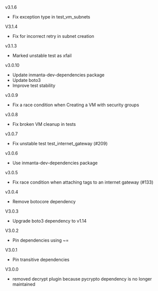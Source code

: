v3.1.6
- Fix exception type in test_vm_subnets

V3.1.4
- Fix for incorrect retry in subnet creation

v3.1.3
- Marked unstable test as xfail

v3.0.10
- Update inmanta-dev-dependencies package
- Update boto3
- Improve test stability

v3.0.9
 - Fix a race condition when Creating a VM with security groups

v3.0.8
 - Fix broken VM cleanup in tests

v3.0.7
 - Fix unstable test test_internet_gateway (#209)

v3.0.6
 - Use inmanta-dev-dependencies package

v3.0.5
 - Fix race condition when attaching tags to an internet gateway (#133)

v3.0.4
 - Remove botocore dependency

V3.0.3
 - Upgrade boto3 dependency to v1.14

V3.0.2
 - Pin dependencies using ~=

V3.0.1
 - Pin transitive dependencies

V3.0.0
 - removed decrypt plugin because pycrypto dependency is no longer maintained
